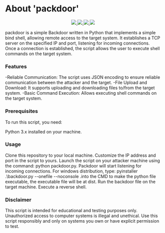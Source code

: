 # About 'packdoor'

<p align="center">
   </a>
      <a href="https://github.com/Gh0stAn0n/packdoor">
      <img src="https://img.shields.io/badge/Version-1.0.0-darkgreen">
        <img src="https://img.shields.io/badge/Release%20Date-august%202023-purple">
  <img src="https://shields.io/badge/Python-100%25-066da5">
  <img src="https://shields.io/badge/Platform-Linux-darkred">
    </a>
  </p>
</p>

packdoor is a simple Backdoor written in Python that implements a simple bind shell, allowing remote access to the target system. It establishes a TCP server on the specified IP and port, listening for incoming connections. Once a connection is established, the script allows the user to execute shell commands on the target system.

### Features

-Reliable Communication: The script uses JSON encoding to ensure reliable communication between the attacker and the target.
-File Upload and Download: It supports uploading and downloading files to/from the target system.
-Basic Command Execution: Allows executing shell commands on the target system.

### Prerequisites

To run this script, you need:

Python 3.x installed on your machine.

### Usage

Clone this repository to your local machine.
Customize the IP address and port in the script to yours.
Launch the script on your attacker machine using the command: python packdoor.py.
Packdoor will start listening for incoming connections.
For windows distribution, type: pyinstaller .\backdoor.py --onefile --noconsole .into the CMD to make the python file executable, the executable file will be at dist.
Run the backdoor file on the target machine.
Execute a reverse shell.

### Disclaimer

This script is intended for educational and testing purposes only. Unauthorized access to computer systems is illegal and unethical. Use this script responsibly and only on systems you own or have explicit permission to test.

